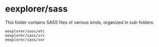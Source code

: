 # eexplorer/sass

This folder contains SASS files of various kinds, organized in sub-folders:

    eexplorer/sass/etc
    eexplorer/sass/src
    eexplorer/sass/var
